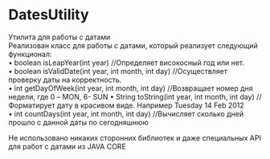 # DatesUtility
Утилита для работы с датами   
Реализован класс для работы с датами, который реализует следующий функционал:  
•	boolean isLeapYear(int year) //Определяет високосный год или нет.  
•	boolean isValidDate(int year, int month, int day) //Осуществляет проверку даты на корректность.  
•	int getDayOfWeek(int year, int month, int day) //Возвращает номер дня недели, где 0 – MON, 6- SUN
•	String toString(int year, int month, int day) //Форматирует дату в красивом виде. Например Tuesday 14 Feb 2012  
•	int countDays(int year, int month, int day) //Вычисляет сколько дней прошло с данной даты по сегодняшнюю  

Не использовано никаких сторонних библиотек и даже специальных API для работ с датами из JAVA CORE   
